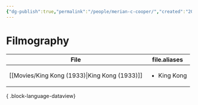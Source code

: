 ```yaml
---
{"dg-publish":true,"permalink":"/people/merian-c-cooper/","created":"2024-06-17","updated":"2024-06-17"}
---
```



# Filmography

| File                                             | file.aliases                |
| ------------------------------------------------ | --------------------------- |
| [[Movies/King Kong (1933)\|King Kong (1933)]] | <ul><li>King Kong</li></ul> |

{ .block-language-dataview}